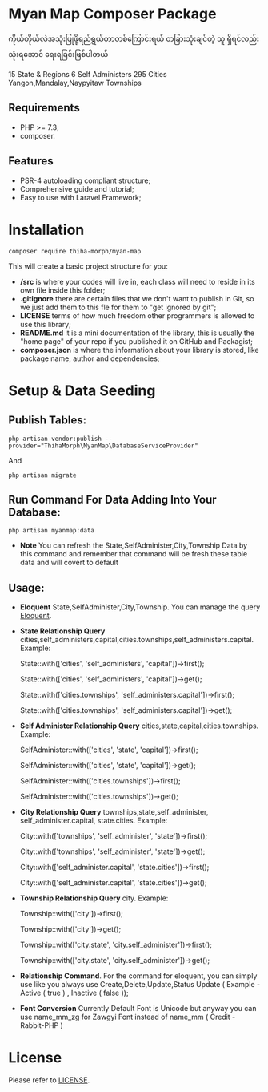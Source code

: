 Myan Map Composer Package
============

ကိုယ်တိုယ်လဲအသုံးပြုဖို့ရည်ရွယ်တာတစ်ကြောင်းရယ် တခြားသုံးချင်တဲ့ သူ ရှိရင်လည်း သုံးရအောင် ရေးရခြင်းဖြစ်ပါတယ်

15 State & Regions
6 Self Administers
295 Cities
Yangon,Mandalay,Naypyitaw Townships

Requirements
------------

* PHP >= 7.3;
* composer.

Features
--------

* PSR-4 autoloading compliant structure;
* Comprehensive guide and tutorial;
* Easy to use with Laravel Framework;

Installation
============

    composer require thiha-morph/myan-map
    
This will create a basic project structure for you:

* **/src** is where your codes will live in, each class will need to reside in its own file inside this folder;
* **.gitignore** there are certain files that we don't want to publish in Git, so we just add them to this fle for them to "get ignored by git";
* **LICENSE** terms of how much freedom other programmers is allowed to use this library;
* **README.md** it is a mini documentation of the library, this is usually the "home page" of your repo if you published it on GitHub and Packagist;
* **composer.json** is where the information about your library is stored, like package name, author and dependencies;

Setup & Data Seeding
============

Publish Tables:
--------

    php artisan vendor:publish --provider="ThihaMorph\MyanMap\DatabaseServiceProvider"
 
And

    php artisan migrate
    
Run Command For Data Adding Into Your Database:
------------------

    php artisan myanmap:data

* **Note** You can refresh the State,SelfAdminister,City,Township Data by this command and remember that command will be fresh these table data and will covert to default

Usage:
------------------

* **Eloquent** State,SelfAdminister,City,Township. You can manage the query [Eloquent](https://laravel.com/docs/10.x/eloquent).

* **State Relationship Query** cities,self_administers,capital,cities.townships,self_administers.capital. Example:

    State::with(['cities', 'self_administers', 'capital'])->first();

    State::with(['cities', 'self_administers', 'capital'])->get();

    State::with(['cities.townships', 'self_administers.capital'])->first();
    
    State::with(['cities.townships', 'self_administers.capital'])->get();

* **Self Administer Relationship Query** cities,state,capital,cities.townships. Example:

    SelfAdminister::with(['cities', 'state', 'capital'])->first();

    SelfAdminister::with(['cities', 'state', 'capital'])->get();

    SelfAdminister::with(['cities.townships'])->first();

    SelfAdminister::with(['cities.townships'])->get();

* **City Relationship Query** townships,state,self_administer, self_administer.capital, state.cities. Example:

    City::with(['townships', 'self_administer', 'state'])->first();

    City::with(['townships', 'self_administer', 'state'])->get();

    City::with(['self_administer.capital', 'state.cities'])->first();

    City::with(['self_administer.capital', 'state.cities'])->get();

* **Township Relationship Query** city. Example:

    Township::with(['city'])->first();

    Township::with(['city'])->get();

    Township::with(['city.state', 'city.self_administer'])->first();

    Township::with(['city.state', 'city.self_administer'])->get();

* **Relationship Command**. For the command for eloquent, you can simply use like you always use Create,Delete,Update,Status Update ( Example - Active ( true ) , Inactive ( false ));

* **Font Conversion** Currently Default Font is Unicode but anyway you can use name_mm_zg for Zawgyi Font instead of name_mm ( Credit - Rabbit-PHP )

License
=======

Please refer to [LICENSE](https://github.com/thihaeungg/myan-map/blob/main/LICENSE).

